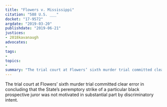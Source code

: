 ```yaml
---
title: "Flowers v. Mississippi"
citation: "588 U.S. ___"
docket: "17-9572"
argdate: "2019-03-20"
publishdate: "2019-06-21"
justices:
- 2018kavanaugh
advocates:
- 
tags:
- 
topics:
- 
summary: "The trial court at Flowers’ sixth murder trial committed clear error in concluding that the State’s peremptory strike of a particular black prospective juror was not motivated in substantial part by discriminatory intent."
---
```

The trial court at Flowers’ sixth murder trial committed clear error in concluding that the State’s peremptory strike of a particular black prospective juror was not motivated in substantial part by discriminatory intent.